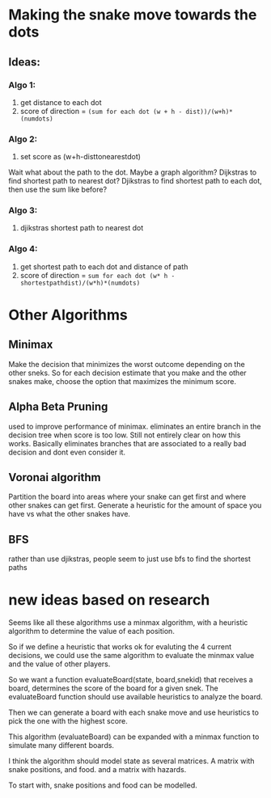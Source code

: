 # Making the snake move towards the dots

## Ideas:
### Algo 1:
1. get distance to each dot
2. score of direction = `(sum for each dot (w + h - dist))/(w+h)*(numdots)`

### Algo 2:
1. set score as (w+h-disttonearestdot)

Wait what about the path to the dot. Maybe a graph algorithm? Dijkstras to find shortest path to nearest dot?
Djikstras to find shortest path to each dot, then use the sum like before?

### Algo 3:
1. djikstras shortest path to nearest dot

### Algo 4:
1. get shortest path to each dot and distance of path
2. score of direction = `sum for each dot (w* h - shortestpathdist)/(w*h)*(numdots)`



# Other Algorithms
## Minimax
 Make the decision that minimizes the worst outcome depending on the other sneks. 
 So for each decision estimate that you make and the other snakes make, choose the option that maximizes the minimum score. 

## Alpha Beta Pruning
 used to improve performance of minimax. eliminates an entire branch in the decision tree when score is too low. 
 Still not entirely clear on how this works. Basically eliminates branches that are associated to a really bad decision and dont even consider it. 

## Voronai algorithm
Partition the board into areas where your snake can get first and where other snakes can get first. 
Generate a heuristic for the amount of space you have vs what the other snakes have. 
## BFS
rather than use djikstras, people seem to just use bfs to find the shortest paths

# new ideas based on research

Seems like all these algorithms use a minmax algorithm,
with a heuristic algorithm to determine the value of
each position. 

So if we define a heuristic that works ok for evaluting the 4
current decisions, we could use the same algorithm to 
evaluate the minmax value and the value of other players. 

So we want a function evaluateBoard(state, board,snekid) that receives a board, 
determines the score of the board for a given snek.
The evaluateBoard function should use available heuristics to analyze the board.

Then we can generate a board with each snake move and use heuristics to pick the one with the highest score. 

This algorithm (evaluateBoard) can be expanded with a minmax function to simulate many different boards. 

I think the algorithm should model state as several matrices. A matrix with snake positions, and food. and a matrix with hazards. 

To start with, snake positions and food can be modelled.


